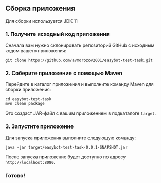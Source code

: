 ## Сборка приложения

Для сборки используется JDK 11

### 1. Получите исходный код приложения

Сначала вам нужно склонировать репозиторий GitHub с исходным кодом вашего приложения:

```
git clone https://github.com/avmorozov2001/easybot-test-task.git
```

### 2. Соберите приложение с помощью Maven

Перейдите в каталог приложения и выполните команду Maven для сборки приложения:

```
cd easybot-test-task
mvn clean package
```

Это создаст JAR-файл с вашим приложением в подкаталоге `target`.

### 3. Запустите приложение

Для запуска приложения выполните следующую команду:

```
java -jar target/easybot-test-task-0.0.1-SNAPSHOT.jar
```

После запуска приложение будет доступно по адресу `http://localhost:8080`.

### Готово!